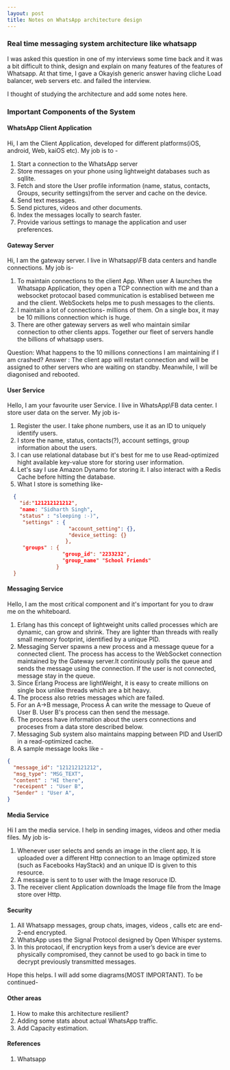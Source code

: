 ```yaml
---
layout: post
title: Notes on WhatsApp architecture design
---
```



### Real time messaging system architecture like whatsapp
I was asked this question in one of my interviews some time back and it was a bit difficult to think, design and explain on many features 
of the features of Whatsapp. At that time, I gave a Okayish generic answer having cliche Load balancer, web servers etc. and failed the interview.

I thought of studying the architecture and add some notes here.




### Important Components of the System

#### WhatsApp Client Application
Hi, I am the Client Application, developed for different platforms(iOS, android, Web, kaiOS etc).  My job is to -
  1. Start a connection to the WhatsApp server
  2. Store messages on your phone using lightweight databases such as sqllite.
  3. Fetch and store the User profile information (name, status, 
  contacts, Groups, security settings)from the server and cache on the device.
  4. Send text messages.
  5. Send pictures, videos and other documents.
  6. Index the messages locally to search faster.
  7. Provide various settings to manage the application and user preferences.
  
 
 
#### Gateway Server

Hi, I am the gateway server. I live in Whatsapp\FB data centers and handle connections. My job is-
  1. To maintain connections to the client App. When user A launches the Whatsapp Application, they open a TCP connection with me and than 
  a websocket protocaol based communication is establised between me and the client. WebSockets helps me to push messages to the clients.
  2. I maintain a lot of connections- millions of them. On a single box, it may be 10 millions connection which is huge.
  3. There are other gateway servers as well who maintain similar connection to other clients apps. Together our fleet of servers handle the billions of whatsapp users.
  
   Question: What happens to the 10 millions connections I am maintaining if I am crashed? 
   Answer : The client app will restart connection and will be assigned to other servers who are waiting on standby. Meanwhile, I will 
  be diagonised and rebooted.

#### User Service
Hello, I am your favourite user Service. I live in WhatsApp\FB data center. I store user data on the server. My job is-
  1. Register the user. I take phone numbers, use it as an ID to uniquely identify users.
  2. I store the name, status, contacts(?), account settings, group information about the users.
  3. I can use relational database but it's best for me to use Read-optimized hight available key-value store for storing user information.
  4. Let's say I use Amazon Dynamo for storing it. I also interact with a Redis Cache before hitting the database.
  5. What I store is something like-
  ```json
    { 
      "id:"121212121212", 
      "name: "Sidharth Singh",
      "status" : "sleeping :-)", 
       "settings" : { 
                      "account_setting": {},
                      "device_setting: {}
                     },
       "groups" : { 
                    "group_id": "2233232",
                    "group_name" "School Friends"
                  }
    }
```
   
#### Messaging Service
  Hello, I am the most critical component and it's important for you to draw me on the whiteboard. 
  1. Erlang has this concept of lightweight units called processes which are dynamic, can grow and shrink. They are lighter than threads
  with really small memory footprint, identified by a unique PID.
  2. Messaging Server spawns a new process and a message queue for a connected client. The process has access to the WebSocket connection
  maintained by the Gateway server.It continiously polls the queue and sends the message using the connection.
  If the user is not connected, message stay in the queue.
  3. Since Erlang Process are lightWeight, it is easy to create millions on single box unlike threads which are a bit heavy.
  4. The process also retries messages which are failed.
  5. For an A->B message, Process A can write the message to Queue of User B. User B's process can then send the message.
  6. The process have information about the users connections and proceses from a data store described below.
  7. Messaging Sub system also maintains mapping between PID and UserID in a read-optimized cache.
  8. A sample message looks like -
  
  ```json
  {
    "message_id": "121212121212",
    "msg_type": "MSG_TEXT",
    "content" : "HI there",
    "receipent" : "User B",
    "Sender" : "User A",
  }
  ```
  
 #### Media Service
  Hi I am the media service. I help in sending images, videos and other media files. My job is-
  1. Whenever user selects and sends an image in the client app, It is uploaded over a different Http connection to an Image optimized store (such as Facebooks HayStack) and an unique ID is given to this resource.
  2. A message is sent to to user with the Image resoruce ID.
  3. The receiver client Application downloads the Image file from the Image store over Http.
  
  
#### Security 
  
  1. All Whatsapp messages, group chats, images, videos , calls etc are end-2-end encrypted.
  2. WhatsApp uses the Signal Protocol designed by Open Whisper systems.
  3. In this protocaol, if encryption keys from a user’s device are ever physically compromised, they cannot be used to go    back in time to decrypt previously transmitted messages.
  
  Hope this helps. I will add some diagrams(MOST IMPORTANT).
  To be continued-
  
#### Other areas 
 1. How to make this architecture resilient?
 2. Adding some stats about actual WhatsApp traffic.
 3. Add Capacity estimation.

  
#### References
1. Whatsapp 
